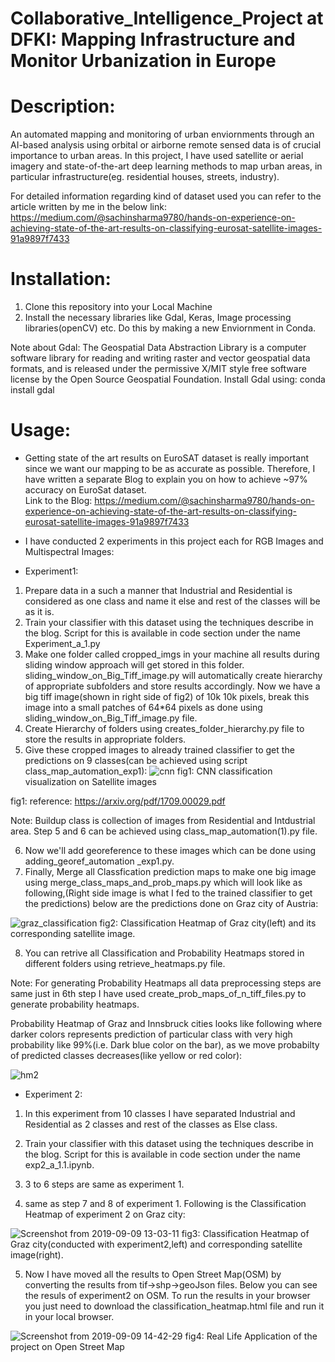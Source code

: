 # Collaborative_Intelligence_Project at DFKI: Mapping Infrastructure and Monitor Urbanization in Europe

# Description:
An automated mapping and monitoring of urban enviornments through an AI-based analysis using orbital or airborne remote sensed data is of crucial importance to urban areas. In this project, I have used satellite or aerial imagery and state-of-the-art deep learning methods to map urban areas, in particular infrastructure(eg. residential houses, streets, industry).

For detailed information regarding kind of dataset used you can refer to the article written by me in the below link: 
https://medium.com/@sachinsharma9780/hands-on-experience-on-achieving-state-of-the-art-results-on-classifying-eurosat-satellite-images-91a9897f7433

# Installation:
1) Clone this repository into your Local Machine
2) Install the necessary libraries like Gdal, Keras, Image processing libraries(openCV) etc. Do this by making a new Enviornment in Conda.

Note about Gdal: The Geospatial Data Abstraction Library is a computer software library for reading and writing raster and vector geospatial data formats, and is released under the permissive X/MIT style free software license by the Open Source Geospatial Foundation.
Install Gdal using: conda install gdal

# Usage:
* Getting state of the art results on EuroSAT dataset is really important since we want our mapping to be as accurate as possible. Therefore,  I have written a separate Blog to explain you on how to achieve ~97% accuracy on EuroSat dataset.  
Link to the Blog: https://medium.com/@sachinsharma9780/hands-on-experience-on-achieving-state-of-the-art-results-on-classifying-eurosat-satellite-images-91a9897f7433

* I have conducted 2 experiments in this project each for RGB Images and Multispectral Images:
 * Experiment1: 
 1. Prepare data in a such a manner that Industrial and Residential is considered as one class and name it else and rest of the classes will be as it is.
2. Train your classifier with this dataset using the techniques describe in the blog. Script for this is available in code section under the name Experiment_a_1.py 
3. Make one folder called cropped_imgs in your machine all results during sliding window approach will get stored in this folder. sliding_window_on_Big_Tiff_image.py will automatically create hierarchy of appropriate subfolders and store results accordingly. Now we have a big tiff image(shown in right side of fig2) of 10k 10k pixels, break this image into a small patches of 64*64 pixels as done using sliding_window_on_Big_Tiff_image.py file. 
4. Create Hierarchy of folders using creates_folder_hierarchy.py file to store the results in appropriate folders.
5. Give these cropped images to already trained classifier to get the predictions on 9 classes(can be achieved using script class_map_automation_exp1):
![cnn](https://user-images.githubusercontent.com/40523048/53294039-921b2d00-37df-11e9-9fde-04bfc92acc8b.JPG)
                                  fig1: CNN classification visualization on Satellite images

fig1: reference: https://arxiv.org/pdf/1709.00029.pdf


Note: Buildup class is collection of images from Residential and Intdustrial area. Step 5 and 6 can be achieved using class_map_automation(1).py file.

6. Now we'll add georeference to these images which can be done using adding_georef_automation _exp1.py.
7. Finally, Merge all Classfication prediction maps to make one big image using merge_class_maps_and_prob_maps.py which will look like as following,(Right side image is what I fed to the trained classifier to get the predictions) below are the predictions done on Graz city of Austria: 

![graz_classification](https://user-images.githubusercontent.com/40523048/64496798-124f3e80-d2a9-11e9-994a-215e5a801210.jpg)
                        fig2: Classification Heatmap of Graz city(left) and its corresponding satellite image.

8. You can retrive all Classification and Probability Heatmaps stored in different folders using retrieve_heatmaps.py file.

Note: For generating Probability Heatmaps all data preprocessing steps are same just in 6th step I have used create_prob_maps_of_n_tiff_files.py to generate probability heatmaps.

Probability Heatmap of Graz and Innsbruck cities looks like following where darker colors represents prediction of particular class with very high probability like 99%(i.e. Dark blue color on the bar), as we move probabilty of predicted classes decreases(like yellow or red color):

![hm2](https://user-images.githubusercontent.com/40523048/64496878-b933da80-d2a9-11e9-9cd5-60dbbe5b7ea5.jpg)


* Experiment 2:
1. In this experiment from 10 classes I have separated Industrial and Residential as 2 classes and rest of the classes as Else class.
2. Train your classifier with this dataset using the techniques describe in the blog. Script for this is available in code section under the name exp2_a_1.1.ipynb.
3. 3 to 6 steps are same as experiment 1.

4. same as step 7 and 8 of experiment 1. Following is the Classification Heatmap of experiment 2 on Graz city:

![Screenshot from 2019-09-09 13-03-11](https://user-images.githubusercontent.com/40523048/64525938-53277180-d302-11e9-93e0-9dae88721aa2.png)
      fig3: Classification Heatmap of Graz city(conducted with experiment2,left) and corresponding satellite image(right). 

5. Now I have moved all the results to Open Street Map(OSM) by converting the results from tif->shp->geoJson files. Below you can see the resuls of experiment2 on OSM. To run the results in your browser you just need to download the classification_heatmap.html file and run it in your local browser.

![Screenshot from 2019-09-09 14-42-29](https://user-images.githubusercontent.com/40523048/64531561-1e221b80-d310-11e9-8075-0b1edb4c3c9c.png)
     fig4: Real Life Application of the project on Open Street Map



